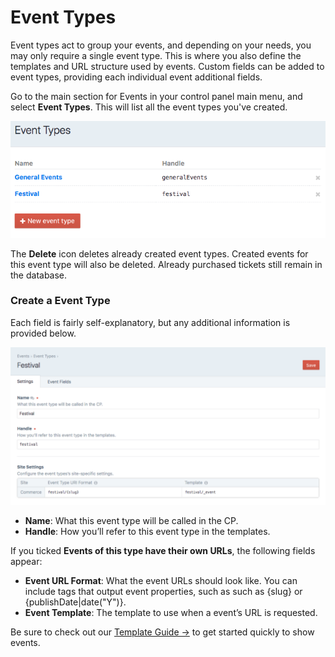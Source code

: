# Event Types

Event types act to group your events, and depending on your needs, you may only require a single event type. This is where you also define the templates and URL structure used by events. Custom fields can be added to event types, providing each individual event additional fields.

Go to the main section for Events in your control panel main menu, and select **Event Types**. This will list all the event types you've created.

![Event Types Overview](/docs/screenshots/event-types-overview.png)

The **Delete** icon deletes already created event types. Created events for this event type will also be deleted. Already purchased tickets still remain in the database.

### Create a Event Type

Each field is fairly self-explanatory, but any additional information is provided below.

![Event Types Edit](/docs/screenshots/event-types-edit.png)

- **Name**: What this event type will be called in the CP.
- **Handle**: How you’ll refer to this event type in the templates.

If you ticked **Events of this type have their own URLs**, the following fields appear:

- **Event URL Format**: What the event URLs should look like. You can include tags that output event properties, such as such as {slug} or {publishDate|date("Y")}.
- **Event Template**: The template to use when a event’s URL is requested.

Be sure to check out our [Template Guide →](docs:template-guide/) to get started quickly to show events.